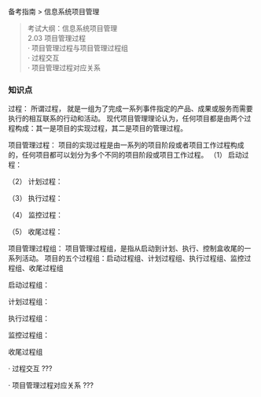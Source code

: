 备考指南 > 信息系统项目管理

> 考试大纲：信息系统项目管理  
> 2.03 项目管理过程  
> · 项目管理过程与项目管理过程组  
> · 过程交互  
> · 项目管理过程对应关系  

### 知识点

过程： 
所谓过程， 就是一组为了完成一系列事件指定的产品、成果或服务而需要执行的相互联系的行动和活动。
现代项目管理理论认为，任何项目都是由两个过程构成：其一是项目的实现过程，其二是项目的管理过程。

项目管理过程：
项目的实现过程是由一系列的项目阶段或者项目工作过程构成的，任何项目都可以划分为多个不同的项目阶段或项目工作过程。
（1） 启动过程：

（2） 计划过程：

（3） 执行过程：

（4） 监控过程：

（5） 收尾过程：


项目管理过程组：
项目管理过程组，是指从启动到计划、执行、控制盒收尾的一系列活动。
项目的五个过程组：启动过程组、计划过程组、执行过程组、监控过程组、收尾过程组

启动过程组：

计划过程组：

执行过程组：

监控过程组：

收尾过程组


· 过程交互  ???


· 项目管理过程对应关系    ??? 

